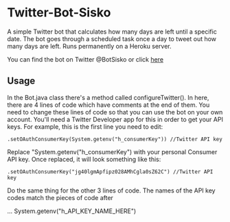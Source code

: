 # Twitter-Bot-Sisko
A simple Twitter bot that calculates how many days are left until a specific date. The bot goes through a scheduled task once a day to tweet out how many days are left. Runs permanently on a Heroku server.

You can find the bot on Twitter @BotSisko or click [here](https://twitter.com/BotSisko)


## Usage
In the Bot.java class there's a method called configureTwitter(). In here, there are 4 lines of code which have comments at the end of them. You need to change these lines of code so that you can use the bot on your own account. You'll need a Twitter Developer app for this in order to get your API keys.
For example, this is the first line you need to edit:
```
.setOAuthConsumerKey(System.getenv("h_consumerKey")) //Twitter API key
```
Replace "System.getenv("h_consumerKey") with your personal Consumer API key. 
Once replaced, it will look something like this:
```
.setOAuthConsumerKey("jg40lgmApfipz028AMhCgla0sZ62C") //Twitter API key
```
Do the same thing for the other 3 lines of code. The names of the API key codes match the pieces of code after

... System.getenv("h_API_KEY_NAME_HERE")
